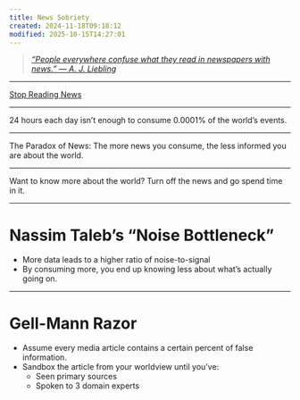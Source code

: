 ```yaml
---
title: News Sobriety
created: 2024-11-18T09:18:12
modified: 2025-10-15T14:27:01
---
```


> _[“People everywhere confuse what they read in newspapers with news.” — A. J. Liebling](https://www.goodreads.com/quotes/77035-people-everywhere-confuse-what-they-read-in-newspapers-with-news)_

---

[Stop Reading News](https://fs.blog/stop-reading-news/)

---

24 hours each day isn’t enough to consume 0.0001% of the world’s events.

---

The Paradox of News: The more news you consume, the less informed you are about the world.

---

Want to know more about the world? Turn off the news and go spend time in it.

---

# Nassim Taleb’s “Noise Bottleneck”

* More data leads to a higher ratio of noise-to-signal
* By consuming more, you end up knowing less about what’s actually going on.

---

# Gell-Mann Razor

* Assume every media article contains a certain percent of false information.
* Sandbox the article from your worldview until you’ve:
	* Seen primary sources
	* Spoken to 3 domain experts